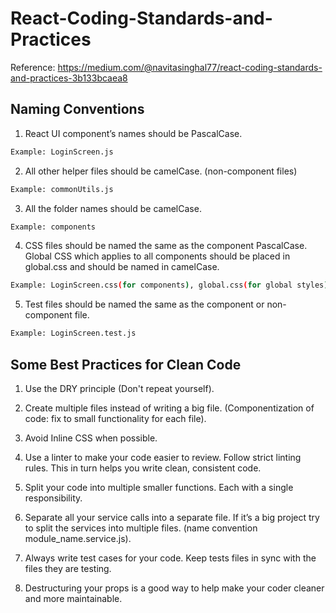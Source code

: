 # React-Coding-Standards-and-Practices

Reference: 
https://medium.com/@navitasinghal77/react-coding-standards-and-practices-3b133bcaea8


## Naming Conventions

1. React UI component’s names should be PascalCase.

```bash
Example: LoginScreen.js
```

2. All other helper files should be camelCase. (non-component files)

```bash
Example: commonUtils.js
```


3. All the folder names should be camelCase. 

```bash
Example: components
```

4. CSS files should be named the same as the component PascalCase. Global CSS which applies to all components should be placed in global.css and should be named in camelCase.

```bash
Example: LoginScreen.css(for components), global.css(for global styles)
```

5. Test files should be named the same as the component or non-component file.

```bash
Example: LoginScreen.test.js
```

## Some Best Practices for Clean Code

1. Use the DRY principle (Don't repeat yourself).

2. Create multiple files instead of writing a big file. (Componentization of code: fix to small functionality for each file).

3. Avoid Inline CSS when possible.

4. Use a linter to make your code easier to review. Follow strict linting rules. This in turn helps you write clean, consistent code.

5. Split your code into multiple smaller functions. Each with a single responsibility.

6. Separate all your service calls into a separate file. If it’s a big project try to split the services into multiple files. (name convention module_name.service.js).

7. Always write test cases for your code. Keep tests files in sync with the files they are testing.

8. Destructuring your props is a good way to help make your coder cleaner and more maintainable.








